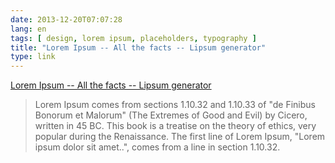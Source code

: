 ```yaml
---
date: 2013-12-20T07:07:28
lang: en
tags: [ design, lorem ipsum, placeholders, typography ]
title: "Lorem Ipsum -- All the facts -- Lipsum generator"
type: link
---
```


[Lorem Ipsum -- All the facts -- Lipsum
generator](http://www.lipsum.com/)

> Lorem Ipsum comes from sections 1.10.32 and 1.10.33 of "de Finibus
> Bonorum et Malorum" (The Extremes of Good and Evil) by Cicero, written
> in 45 BC. This book is a treatise on the theory of ethics, very
> popular during the Renaissance. The first line of Lorem Ipsum, "Lorem
> ipsum dolor sit amet..", comes from a line in section 1.10.32.

